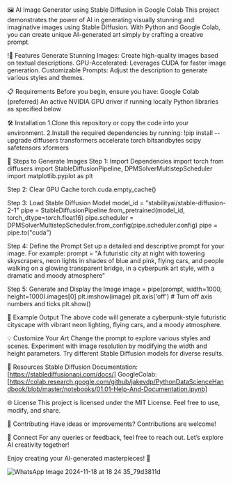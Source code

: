 🖼️ AI Image Generator using Stable Diffusion in Google Colab
This project demonstrates the power of AI in generating visually stunning and imaginative images using Stable Diffusion. With Python and Google Colab, you can create unique AI-generated art simply by crafting a creative prompt.

!🚀 Features
Generate Stunning Images: Create high-quality images based on textual descriptions.
GPU-Accelerated: Leverages CUDA for faster image generation.
Customizable Prompts: Adjust the description to generate various styles and themes.

📋 Requirements
Before you begin, ensure you have:
Google Colab (preferred)
An active NVIDIA GPU driver if running locally
Python libraries as specified below

🛠️ Installation
1.Clone this repository or copy the code into your environment.
2.Install the required dependencies by running:
!pip install --upgrade diffusers transformers accelerate torch bitsandbytes scipy safetensors xformers

📝 Steps to Generate Images
Step 1: Import Dependencies
import torch
from diffusers import StableDiffusionPipeline, DPMSolverMultistepScheduler
import matplotlib.pyplot as plt

Step 2: Clear GPU Cache
torch.cuda.empty_cache()

Step 3: Load Stable Diffusion Model
model_id = "stabilityai/stable-diffusion-2-1"
pipe = StableDiffusionPipeline.from_pretrained(model_id, torch_dtype=torch.float16)
pipe.scheduler = DPMSolverMultistepScheduler.from_config(pipe.scheduler.config)
pipe = pipe.to("cuda")

Step 4: Define the Prompt
Set up a detailed and descriptive prompt for your image. For example:
prompt = "A futuristic city at night with towering skyscrapers, neon lights in shades of blue and pink, flying cars, and people walking on a glowing transparent bridge, in a cyberpunk art style, with a dramatic and moody atmosphere"

Step 5: Generate and Display the Image
image = pipe(prompt, width=1000, height=1000).images[0]
plt.imshow(image)
plt.axis('off')  # Turn off axis numbers and ticks
plt.show()

🌟 Example Output
The above code will generate a cyberpunk-style futuristic cityscape with vibrant neon lighting, flying cars, and a moody atmosphere.

💡 Customize Your Art
Change the prompt to explore various styles and scenes.
Experiment with image resolution by modifying the width and height parameters.
Try different Stable Diffusion models for diverse results.

📂 Resources
Stable Diffusion Documentation:[https://stablediffusionapi.com/docs/]
GoogleColab:[https://colab.research.google.com/github/jakevdp/PythonDataScienceHandbook/blob/master/notebooks/01.01-Help-And-Documentation.ipynb]

🌐 License
This project is licensed under the MIT License. Feel free to use, modify, and share.

🤝 Contributing
Have ideas or improvements? Contributions are welcome!

🔗 Connect
For any queries or feedback, feel free to reach out. Let’s explore AI creativity together!

Enjoy creating your AI-generated masterpieces! 🎨

![WhatsApp Image 2024-11-18 at 18 24 35_79d3811d](https://github.com/user-attachments/assets/25ee9c46-c034-4158-b3e1-e328b0eae017)

